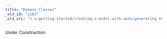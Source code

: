 ```yaml
---
title: "Domain Classes"
_old_id: "1163"
_old_uri: "2.x/getting-started/creating-a-model-with-xpdo/generating-the-model-code/domain-classes"
---
```


Under Construction